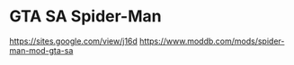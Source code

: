 # GTA SA Spider-Man 
https://sites.google.com/view/j16d
https://www.moddb.com/mods/spider-man-mod-gta-sa
